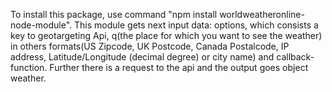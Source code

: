 To install this package, use command "npm install worldweatheronline-node-module". This module gets next input data: options, which consists a key to geotargeting Api, q(the place for which you want to see the weather) in others formats(US Zipcode, UK Postcode, Canada Postalcode, IP address, Latitude/Longitude (decimal degree) or city name) and callback-function. Further there is a request to the api and the output goes object weather.
